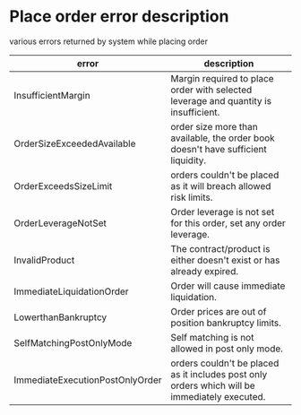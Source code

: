 # Place order error description
various errors returned by system while placing order

error | description
--|--
InsufficientMargin  | Margin required to place order with selected leverage and quantity is insufficient.
OrderSizeExceededAvailable | order size more than available, the order book doesn't have sufficient liquidity.
OrderExceedsSizeLimit | orders couldn't be placed as it will breach allowed risk limits.
OrderLeverageNotSet | Order leverage is not set for this order, set any order leverage.
InvalidProduct | The contract/product is either doesn\'t exist or has already expired.
ImmediateLiquidationOrder | Order will cause immediate liquidation.
LowerthanBankruptcy | Order prices are out of position bankruptcy limits.
SelfMatchingPostOnlyMode | Self matching is not allowed in post only mode.
ImmediateExecutionPostOnlyOrder | orders couldn't be placed as it includes post only orders which will be immediately executed.